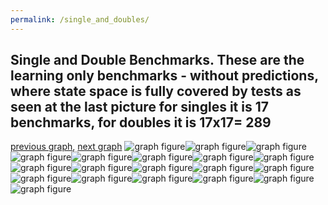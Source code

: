 ```yaml
---
permalink: /single_and_doubles/
---
```



## Single and Double Benchmarks. These are the learning only benchmarks - without predictions, where state space is fully covered by tests as seen at the last picture for singles it is 17 benchmarks, for doubles it is 17x17= 289

[previous graph](../comb_quintuple_ZB/), [next graph](../whole_A/)
![graph figure](./images/single/single.png)![graph figure](./images/double/A_box.png)![graph figure](./images/double/AVL_box.png)![graph figure](./images/double/CYPHERD_box.png)![graph figure](./images/double/EGG_box.png)![graph figure](./images/double/F_box.png)![graph figure](./images/double/FACE_box.png)![graph figure](./images/double/FLOYD_box.png)![graph figure](./images/double/H_box.png)![graph figure](./images/double/JSOND_box.png)![graph figure](./images/double/K_box.png)![graph figure](./images/double/O_box.png)![graph figure](./images/double/PDFD_box.png)![graph figure](./images/double/RB_box.png)![graph figure](./images/double/ROD_box.png)![graph figure](./images/double/SMATRIX_box.png)![graph figure](./images/double/SORTD_box.png)![graph figure](./images/double/ZB_box.png)![graph figure](./images/single/double.png)